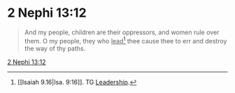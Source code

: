 # 2 Nephi 13:12

> And my people, children are their oppressors, and women rule over them. O my people, they who <u>lead</u>[^a] thee cause thee to err and destroy the way of thy paths.

[2 Nephi 13:12](https://www.churchofjesuschrist.org/study/scriptures/bofm/2-ne/13?lang=eng&id=p12#p12)


[^a]: [[Isaiah 9.16|Isa. 9:16]]. TG [Leadership](https://www.churchofjesuschrist.org/study/scriptures/tg/leadership?lang=eng).
